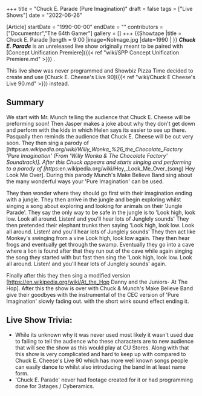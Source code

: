 +++
title = "Chuck E. Parade (Pure Imagination)"
draft = false
tags = ["Live Shows"]
date = "2022-06-26"

[Article]
startDate = "1990-00-00"
endDate = ""
contributors = ["Documentor","The 64th Gamer"]
gallery = []
+++
{{Showtape
|title = Chuck E. Parade
|length = 9:00
|image=NoImage.jpg
|date=1990
|
}}
<b><i>Chuck E. Parade</b></i> is an unreleased live show originally meant to be paired with [Concept Unification Premiere]({{< ref "wiki/SPP Concept Unification Premiere.md" >}}) .

This live show was never programmed and Showbiz Pizza Time decided to create and use [Chuck E. Cheese's Live 90]({{< ref "wiki/Chuck E Cheese's Live 90.md" >}}) instead.

<h2> Summary </h2>
We start with Mr. Munch telling the audience that Chuck E. Cheese will be preforming soon! Then Jasper makes a joke about why they don't get down and perform with the kids in which Helen says its easier to see up there. Pasqually then reminds the audience that Chuck E. Cheese will be out very soon. They then sing a parody of [https:<i>en.wikipedia.org/wiki/Willy_Wonka_%26_the_Chocolate_Factory 'Pure Imagination' (From 'Willy Wonka & The Chocolate Factory' Soundtrack)]. After this Chuck appears and starts singing and performing to a parody of [https:</i>en.wikipedia.org/wiki/Hey,_Look_Me_Over_(song) Hey Look Me Over]. During this parody Munch's Make Believe Band sing about the many wonderful ways your 'Pure Imagination' can be used. 

They then wonder where they should go first with their imagination ending with a jungle. They then arrive in the jungle and begin exploring whilst singing a song about exploring and looking for animals on their 'Jungle Parade'. They say the only way to be safe in the jungle is to 'Look high, look low. Look all around. Listen! and you'll hear lots of Junglely sounds' They then pretended their elephant trunks then saying 'Look high, look low. Look all around. Listen! and you'll hear lots of Junglely sounds' They then act like Monkey's swinging from a vine Look high, look low again. They then hear frogs and eventually get through the swamp. Eventually they go into a cave where a lion is found after that they run out of the cave while again singing the song they started with but fast then sing the 'Look high, look low. Look all around. Listen! and you'll hear lots of Junglely sounds' again. 

Finally after this they then sing a modified version [https://en.wikipedia.org/wiki/At_the_Hop Danny and the Juniors- At The Hop]. After this the show is over with Chuck & Munch's Make Believe Band give their goodbyes with the instrumental of the CEC version of 'Pure Imagination' slowly fading out. with the short wink sound effect ending it.

<h2>Live Show Trivia:</h2>

* While its unknown why it was never used most likely it wasn't used due to failing to tell the audience who these characters are to new audience that will see the show as this would play at CU Stores. Along with that this show is very complicated and hard to keep up with compared to Chuck E. Cheese's Live 90 which has more well known songs people can easily dance to whilst also introducing the band in at least name form.
* 'Chuck E. Parade' never had footage created for it or had programming done for 3stages / Cyberamics. 
#